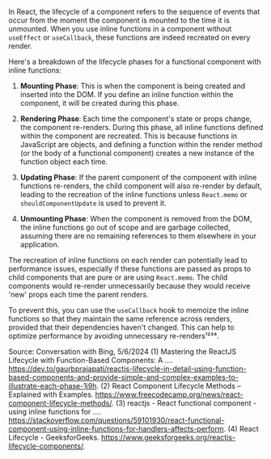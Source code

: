 In React, the lifecycle of a component refers to the sequence of events that occur from the moment the component is mounted to the time it is unmounted. When you use inline functions in a component without `useEffect` or `useCallback`, these functions are indeed recreated on every render.

Here's a breakdown of the lifecycle phases for a functional component with inline functions:

1. **Mounting Phase**: This is when the component is being created and inserted into the DOM. If you define an inline function within the component, it will be created during this phase.

2. **Rendering Phase**: Each time the component's state or props change, the component re-renders. During this phase, all inline functions defined within the component are recreated. This is because functions in JavaScript are objects, and defining a function within the render method (or the body of a functional component) creates a new instance of the function object each time.

3. **Updating Phase**: If the parent component of the component with inline functions re-renders, the child component will also re-render by default, leading to the recreation of the inline functions unless `React.memo` or `shouldComponentUpdate` is used to prevent it.

4. **Unmounting Phase**: When the component is removed from the DOM, the inline functions go out of scope and are garbage collected, assuming there are no remaining references to them elsewhere in your application.

The recreation of inline functions on each render can potentially lead to performance issues, especially if these functions are passed as props to child components that are pure or are using `React.memo`. The child components would re-render unnecessarily because they would receive 'new' props each time the parent renders.

To prevent this, you can use the `useCallback` hook to memoize the inline functions so that they maintain the same reference across renders, provided that their dependencies haven't changed. This can help to optimize performance by avoiding unnecessary re-renders¹²³⁴.

Source: Conversation with Bing, 5/6/2024
(1) Mastering the ReactJS Lifecycle with Function-Based Components: A .... https://dev.to/gaurbprajapati/reactjs-lifecycle-in-detail-using-function-based-components-and-provide-simple-and-complex-examples-to-illustrate-each-phase-1j9h.
(2) React Component Lifecycle Methods – Explained with Examples. https://www.freecodecamp.org/news/react-component-lifecycle-methods/.
(3) reactjs - React functional component - using inline functions for .... https://stackoverflow.com/questions/59101930/react-functional-component-using-inline-functions-for-handlers-affects-perform.
(4) React Lifecycle - GeeksforGeeks. https://www.geeksforgeeks.org/reactjs-lifecycle-components/.